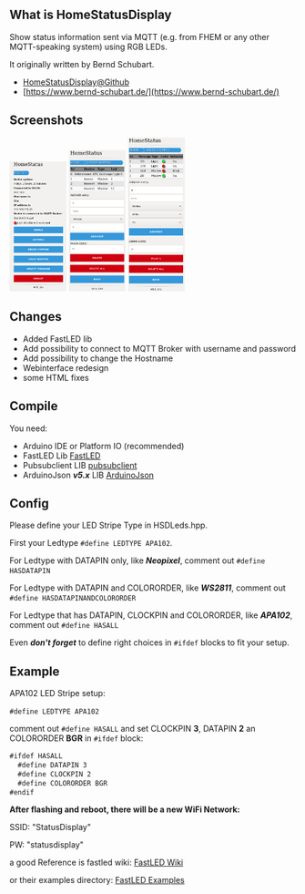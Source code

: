 **What is HomeStatusDisplay**
---
Show status information sent via MQTT (e.g. from FHEM or any other MQTT-speaking system) using RGB LEDs.

It originally written by Bernd Schubart.
- [HomeStatusDisplay@Github](https://github.com/MTJoker/HomeStatusDisplay)
- [https://www.bernd-schubart.de/](https://www.bernd-schubart.de/)

**Screenshots**
---
<img src="screenshots/web1.png" width="100px">
<img src="screenshots/web2.png" width="100px">
<img src="screenshots/web3.png" width="100px">

**Changes**
---
- Added FastLED lib
- Add possibility to connect to MQTT Broker with username and password
- Add possibility to change the Hostname
- Webinterface redesign
- some HTML fixes

**Compile**
---
You need:
- Arduino IDE or Platform IO (recommended)
- FastLED Lib [FastLED](https://github.com/FastLED/FastLED)
- Pubsubclient LIB [pubsubclient](https://github.com/knolleary/pubsubclient)
- ArduinoJson ***v5.x*** LIB [ArduinoJson](https://github.com/bblanchon/ArduinoJson)

**Config**
---
Please define your LED Stripe Type in HSDLeds.hpp.

First your Ledtype `#define LEDTYPE APA102`.

For Ledtype with DATAPIN only, like ***Neopixel***, comment out
`#define HASDATAPIN`

For Ledtype with DATAPIN and COLORORDER, like ***WS2811***, comment out
`#define HASDATAPINANDCOLORORDER`

For Ledtype that has DATAPIN, CLOCKPIN and COLORORDER, like ***APA102***, comment out `#define HASALL`

Even ***don't forget*** to define right choices in `#ifdef` blocks to fit
your setup.

**Example**
---
APA102 LED Stripe setup:

`#define LEDTYPE APA102`

comment out `#define HASALL` and
set CLOCKPIN **3**, DATAPIN **2** an COLORORDER **BGR** in `#ifdef` block:


```
#ifdef HASALL
  #define DATAPIN 3
  #define CLOCKPIN 2
  #define COLORORDER BGR
#endif
```


**After flashing and reboot, there will be a new WiFi Network:**

SSID: "StatusDisplay"

PW:   "statusdisplay"

a good Reference is fastled wiki:
[FastLED Wiki](https://github.com/FastLED/FastLED/wiki/Chipset-reference#upcoming)

or their examples directory:
[FastLED Examples](https://github.com/FastLED/FastLED/tree/master/examples)